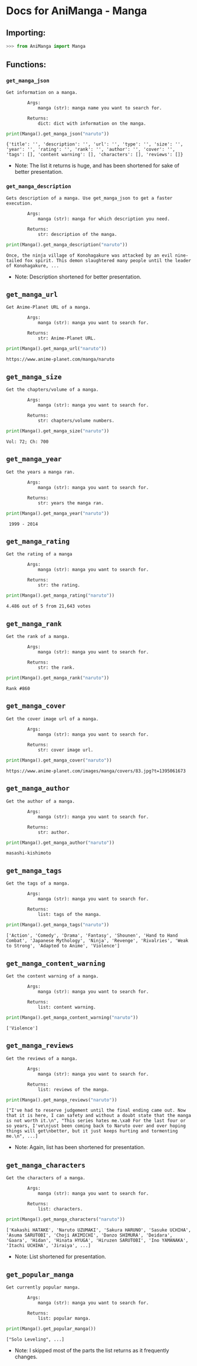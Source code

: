 # Docs for AniManga - Manga

## Importing:

```py
>>> from AniManga import Manga
```

## Functions:


### `get_manga_json`

```
Get information on a manga.

        Args:
            manga (str): manga name you want to search for.

        Returns:
            dict: dict with information on the manga.
```
```py
print(Manga().get_manga_json("naruto"))
```
```
{'title': '', 'description': '', 'url': '', 'type': '', 'size': '', 'year': '', 'rating': '', 'rank': '', 'author': '', 'cover': '', 'tags': [], 'content warning': [], 'characters': [], 'reviews': []}
```
- Note: The list it returns is huge, and has been shortened for sake of better presentation.

### `get_manga_description`

```
Gets description of a manga. Use get_manga_json to get a faster execution.

        Args:
            manga (str): manga for which description you need.

        Returns:
            str: description of the manga.
```
```py
print(Manga().get_manga_description("naruto"))
```
```
Once, the ninja village of Konohagakure was attacked by an evil nine-tailed fox spirit. This demon slaughtered many people until the leader of Konohagakure, ...
```
- Note: Description shortened for better presentation.

## `get_manga_url`

```
Get Anime-Planet URL of a manga.

        Args:
            manga (str): manga you want to search for.

        Returns:
            str: Anime-Planet URL.
```
```py
print(Manga().get_manga_url("naruto"))
```
```
https://www.anime-planet.com/manga/naruto
```

## `get_manga_size`

```
Get the chapters/volume of a manga.

        Args:
            manga (str): manga you want to search for.

        Returns:
            str: chapters/volume numbers.
```
```py
print(Manga().get_manga_size("naruto"))
```
```
Vol: 72; Ch: 700
```

## `get_manga_year`

```
Get the years a manga ran.

        Args:
            manga (str): manga you want to search for.

        Returns:
            str: years the manga ran.
```
```py
print(Manga().get_manga_year("naruto"))
```
```
 1999 - 2014 
 ```

## `get_manga_rating`

```
Get the rating of a manga

        Args:
            manga (str): manga you want to search for.

        Returns:
            str: the rating.
```
```py
print(Manga().get_manga_rating("naruto"))
```
```
4.486 out of 5 from 21,643 votes
```

## `get_manga_rank`

```
Get the rank of a manga.

        Args:
            manga (str): manga you want to search for.

        Returns:
            str: the rank.
```
```py
print(Manga().get_manga_rank("naruto"))
```
```
Rank #860
```

## `get_manga_cover`

```
Get the cover image url of a manga.

        Args:
            manga (str): manga you want to search for.

        Returns:
            str: cover image url. 
```
```py
print(Manga().get_manga_cover("naruto"))
```
```
https://www.anime-planet.com/images/manga/covers/83.jpg?t=1395061673
```

## `get_manga_author`

```
Get the author of a manga.

        Args:
            manga (str): manga you want to search for.

        Returns:
            str: author.
```
```py
print(Manga().get_manga_author("naruto"))
```
```
masashi-kishimoto
```

## `get_manga_tags`

```
Get the tags of a manga.

        Args:
            manga (str): manga you want to search for.

        Returns:
            list: tags of the manga.
```
```py
print(Manga().get_manga_tags("naruto"))
```
```
['Action', 'Comedy', 'Drama', 'Fantasy', 'Shounen', 'Hand to Hand Combat', 'Japanese Mythology', 'Ninja', 'Revenge', 'Rivalries', 'Weak to Strong', 'Adapted to Anime', 'Violence']
```

## `get_manga_content_warning`

```
Get the content warning of a manga.

        Args:
            manga (str): manga you want to search for.

        Returns:
            list: content warning.
```
```py
print(Manga().get_manga_content_warning("naruto"))
```
```
['Violence']
```

## `get_manga_reviews`

```
Get the reviews of a manga.

        Args:
            manga (str): manga you want to search for.

        Returns:
            list: reviews of the manga.
```
```py
print(Manga().get_manga_reviews("naruto"))
```
```
["I've had to reserve judgement until the final ending came out. Now that it is here, I can safety and without a doubt state that the manga is not worth it.\n", "This series hates me.\xa0 For the last four or so years, I've\njust been coming back to Naruto over and over hoping things will get\nbetter, but it just keeps hurting and tormenting me.\n", ...]
```
- Note: Again, list has been shortened for presentation.

## `get_manga_characters`

```
Get the characters of a manga.

        Args:
            manga (str): manga you want to search for.

        Returns:
            list: characters.
```
```py
print(Manga().get_manga_characters("naruto"))
```
```
['Kakashi HATAKE', 'Naruto UZUMAKI', 'Sakura HARUNO', 'Sasuke UCHIHA', 'Asuma SARUTOBI', 'Choji AKIMICHI', 'Danzo SHIMURA', 'Deidara', 'Gaara', 'Hidan', 'Hinata HYUGA', 'Hiruzen SARUTOBI', 'Ino YAMANAKA', 'Itachi UCHIHA', 'Jiraiya', ...]
```
- Note: List shortened for presentation.

## `get_popular_manga`

```
Get currently popular manga.

        Args:
            manga (str): manga you want to search for.

        Returns:
            list: popular manga.
```
```py
print(Manga().get_popular_manga())
```
```
["Solo Leveling", ...]
```
- Note: I skipped most of the parts the list returns as it frequently changes.